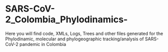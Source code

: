 # SARS-CoV-2_Colombia_Phylodinamics-
Here you will find code, XMLs, Logs, Trees and other files generated for the Phylodinamic, molecular and phylogeographic tracking/analysis of SARS-CoV-2 pandemic in Colombia

